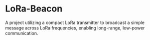 # LoRa-Beacon
A project utilizing a compact LoRa transmitter to broadcast a simple message across LoRa frequencies, enabling long-range, low-power communication.
